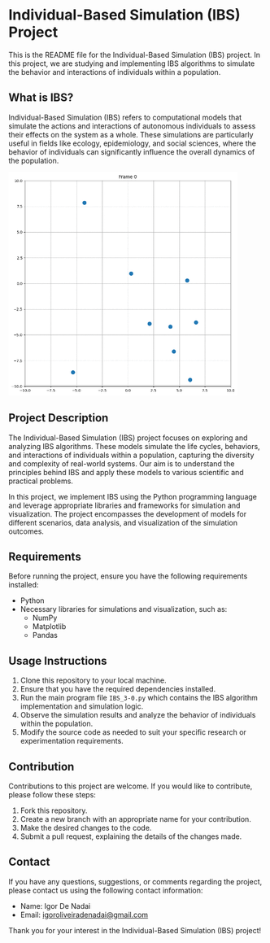 # Individual-Based Simulation (IBS) Project

This is the README file for the Individual-Based Simulation (IBS) project. In this project, we are studying and implementing IBS algorithms to simulate the behavior and interactions of individuals within a population.

## What is IBS?

Individual-Based Simulation (IBS) refers to computational models that simulate the actions and interactions of autonomous individuals to assess their effects on the system as a whole. These simulations are particularly useful in fields like ecology, epidemiology, and social sciences, where the behavior of individuals can significantly influence the overall dynamics of the population.

<img src="https://github.com/DeNadaii/IBS-individual-based-simulation/blob/main/ResultadoImagens/ibs.gif" alt="Exemple_IBS_1" width=450px >

## Project Description

The Individual-Based Simulation (IBS) project focuses on exploring and analyzing IBS algorithms. These models simulate the life cycles, behaviors, and interactions of individuals within a population, capturing the diversity and complexity of real-world systems. Our aim is to understand the principles behind IBS and apply these models to various scientific and practical problems.

In this project, we implement IBS using the Python programming language and leverage appropriate libraries and frameworks for simulation and visualization. The project encompasses the development of models for different scenarios, data analysis, and visualization of the simulation outcomes.

## Requirements

Before running the project, ensure you have the following requirements installed:

- Python
- Necessary libraries for simulations and visualization, such as:
  - NumPy
  - Matplotlib
  - Pandas

## Usage Instructions

1. Clone this repository to your local machine.
2. Ensure that you have the required dependencies installed.
3. Run the main program file `IBS_3-0.py` which contains the IBS algorithm implementation and simulation logic.
4. Observe the simulation results and analyze the behavior of individuals within the population.
5. Modify the source code as needed to suit your specific research or experimentation requirements.

## Contribution

Contributions to this project are welcome. If you would like to contribute, please follow these steps:

1. Fork this repository.
2. Create a new branch with an appropriate name for your contribution.
3. Make the desired changes to the code.
4. Submit a pull request, explaining the details of the changes made.

## Contact

If you have any questions, suggestions, or comments regarding the project, please contact us using the following contact information:

- Name: Igor De Nadai
- Email: igoroliveiradenadai@gmail.com

Thank you for your interest in the Individual-Based Simulation (IBS) project!
